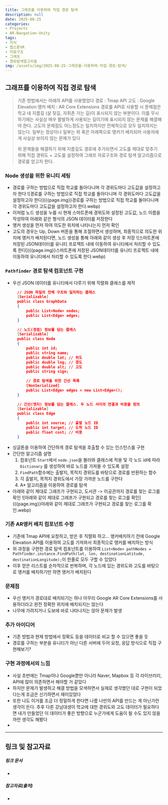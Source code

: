 ```yaml
---
title: 그래프를 이용하여 직접 경로 탐색
description: null
date: 2025-08-25
categories:
- Projects
- AR-Navgation-Unity
tags:
- 지식
- 캡스톤VR
- 자료구조
- 그래프
- 경로탐색알고리즘
img: /assets/img/2025-08-25-그래프를-이용하여-직접-경로-탐색/
---
```

## 그래프를 이용하여 직접 경로 탐색
> 기존 방법에서는 아래의 API를 사용했었다
> 	경로 : Tmap API
> 	고도 : Google Elevation
> 	앵커 배치 : AR Core Extensions
> 경로를 API로 사용할 시 문제점은 학교 내 지름길 (샬 뒷길, 자취촌 가는 길)이 표시되지 않는 부분이다. 이를 무시하기에는 사실상 매우 활발하게 사용되는 길이기에 표시되지 않는 문제를 해결해야 한다.
> 고도의 문제점도 어느정도는 일치하지만 전체적으로 모두 일치하지는 않는다. 일부는 정상이나 일부는 위 혹은 아래쪽으로 앵커가 배치되어 사용자에게 사실상 보이지 않는 문제가 있다
> 
> 위 문제들을 해결하기 위해 지름길도 경로에 추가되면서 고도를 제대로 맞추기 위해 직접 경위도 + 고도를 설정하여 그래프 자료구조와 경로 탐색 알고리즘으로 경로를 얻고자 한다.

### Node 생성을 위한 유니티 세팅
- 경로를 구하는 방법으로 직접 학교를 돌아다니며 각 경위도마다 고도값을 설정하고자 한다
  ![경로를 구하는 방법으로 직접 학교를 돌아다니며 각 경위도마다 고도값을 설정하고자 한다]({{page.img}}경로를 구하는 방법으로 직접 학교를 돌아다니며 각 경위도마다 고도값을 설정하고자 한다.webp)
- 이처럼 노드 생성을 누를 시 현재 스마트폰에 경위도와 설정된 고도값, 노드 이름을 작성하여 아래와 같은 형식의 JSON 데이터를 저장한다
- 앵커 생성을 먼저 하여 의도한 위치에 나타나는지 먼저 확인
- 고도의 경우는 Up, Down 버튼을 통해 조절하면서 생성하며, 최종적으로 의도한 위치에 앵커가 배치된다면, 노드 생성을 통해 아래와 같이 생성 후 저장
  ![스마트폰에 저장된 JSON데이터를 유니티 프로젝트 내에 이동하여 유니티에서 처리할 수 있도록 한다]({{page.img}}스마트폰에 저장된 JSON데이터를 유니티 프로젝트 내에 이동하여 유니티에서 처리할 수 있도록 한다.webp)

### `Pathfinder` 경로 탐색 컴포넌트 구현
- 우선 JSON 데이터를 유니티에서 다루기 위해 직렬화 클래스를 제작
  ```json
	// JSON 파일의 전체 구조와 일치하는 클래스
	[Serializable]
	public class GraphData
	{
	    public List<Node> nodes;
	    public List<Edge> edges;
	}
	
	// 노드(정점) 정보를 담는 클래스
	[Serializable]
	public class Node
	{
	    public int id;
	    public string name;
	    public double lat; // 위도
	    public double lng; // 경도
	    public double alt; // 고도
	    public string sign;
	
	    // 경로 탐색을 위한 간선 목록
	    [NonSerialized]
	    public List<Edge> edges = new List<Edge>();
	}
	
	// 간선(엣지) 정보를 담는 클래스. 두 노드 사이의 연결과 비용을 정의
	[Serializable]
	public class Edge
	{
	    public int source; // 출발 노드 ID
	    public int target; // 도착 노드 ID
	    public float cost; // 비용
	}


  ```
- 싱글톤을 이용하여 간단하게 경로 탐색을 호출할 수 있는 인스턴스를 구현
- 간단한 알고리즘 설명
  1. 컴포넌트 `Start`에서 `node.json`을 불러와 클래스에 적용 및 각 노드 id에 따라 `Dictionary` 를 생성하여 바로 노드를 가져올 수 있도록 설정
  2. `FindPath`함수에는 출발지, 목적지 경위도를 바탕으로 경로를 반환하는 함수
    1. 각 출발지, 목적지 경위도에서 가장 가까운 노드를 구한다
    2. A* 알고리즘을 이용하여 경로를 탐색
- 아래와 같이 제대로 그래프가 구현되고, 도서관 -> 이공관까지 경로를 찾는 로그를 확인
  ![아래와 같이 제대로 그래프가 구현되고 경로를 찾는 로그를 확인]({{page.img}}아래와 같이 제대로 그래프가 구현되고 경로를 찾는 로그를 확인.webp)


### 기존 AR앵커 배치 컴포넌트 수정
- 기존에 Tmap API에 요청하고, 받은 후 직렬화 하고... 앵커배치하기 전에 Google Elevation API를 이용하여 고도를 가져와서 최종적으로 앵커를 배치하는 방식
- 위 과정을 구현한 경로 탐색 컴포넌트를 이용하여 `List<Node> pathNodes = Pathfinder.instance.FindPath(lat, lon, destinationLatitude, destinationLongitude);`이 한줄로 모두 구할 수 있었다
- 이후 얻은 리스트를 순차적으로 반복하며, 각 노드에 있는 경위도와 고도를 바탕으로 앵커를 배치하기만 하면 앵커가 배치된다

### 문제점
- 우선 앵커가 경로대로 배치되기는 하나 아무리 Google AR Core Extensions를 사용하더라고 완전 정확한 위치에 배치되지는 않는다
- 나무에 가려지거나 도보에 바로 나타나지는 않아 문제가 발생

### 추가 아이디어
- 기존 방법과 현재 방법에서 정확도 등을 데이터로 비교 할 수 있으면 좋을 듯
- 경로를 구하는 부분을 유니티가 아닌 다른 서버에 두어 요청, 응답 방식으로 직접 구현해보기?


### 구현 과정에서의 느낌
- 사실 초반에는 Tmap이나 Google뿐만 아니라 Naver, Mapbox 등 각 라이브러리, API에 많이 의존하면서 해야할 거 같았다
- 하지만 문제가 발생하고 해결 방법을 모색하면서 실제로 생각했던 대로 구현이 되었다는게 조금은 신기하면서 재미있었다
- 또한 나도 이거를 조금 더 정밀하게 한다면 나름 나만의 API를 만드는 게 아닌가란 생각이 든다. 추후 다른 강남대생이 학교에 대한 경위도와 고도 데이터가 필요하다면 내가 만들었던 이 데이터가 좋은 방향으로 누군가에게 도움이 될 수도 있지 않을까란 생각도 해봤다
-



---
## 링크 및 참고자료

##### 링크 문서
- 

##### 참고자료(출처)
- 



